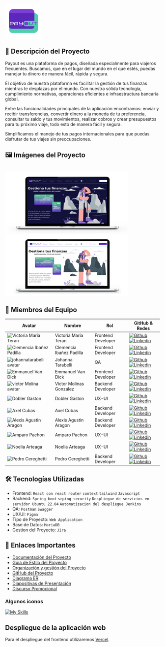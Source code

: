 <img src="https://github.com/No-Country-simulation/s17-06-m-java-react/blob/develop/ASSET/PAYOUT-%201.png" alt="logo PAYOUT" />


## 📖 Descripción del Proyecto

Payout es una plataforma de pagos, diseñada especialmente para viajeros frecuentes. Buscamos, que en el lugar del mundo en el que estés, puedas manejar tu dinero de manera fácil, rápida y segura.

El objetivo de nuestra plataforma es facilitar la gestión de tus finanzas mientras te desplazas por el mundo. Con nuestra sólida tecnología, cumplimiento normativas, operaciones eficientes e infraestructura bancaria global.

Entre las funcionalidades principales de la aplicación encontramos: enviar y recibir transferencias,  convertir dinero a la moneda de tu preferencia, consultar tu saldo y tus movimientos, realizar cobros y crear presupuestos para tu próximo viaje, todo esto de manera fácil y segura. 

Simplificamos el manejo de tus pagos internacionales para que puedas disfrutar de tus viajes sin preocupaciones.


## 🖼️ Imágenes del Proyecto

<br>
<img width="400" height= "200" src="https://github.com/No-Country-simulation/s17-06-m-java-react/blob/develop/ASSET/1.png" alt="vista principal PAYOUT" />
<br>
<img width="400" height= "200" src="https://github.com/No-Country-simulation/s17-06-m-java-react/blob/develop/ASSET/2.png" alt="vista segundaria PAYOUT  " />
<br>

## 👥 Miembros del Equipo

| Avatar                        | Nombre          | Rol                    | GitHub & Redes                                                                                                                                                                                          |
| ----------------------------- | --------------- | ---------------------- | ------------------------------------------------------------------------------------------------------------------------------------------------------------------------------------------------------- |
| <img width="48" height="48" src="https://avatars.githubusercontent.com/u/107654669?v=4" alt="Victoria María Teran" /> | Victoria María Teran     | Frontend Developer    | [![Github](https://skillicons.dev/icons?i=github)](https://github.com/vickyteran) [![Linkedin](https://skillicons.dev/icons?i=linkedin)](https://www.linkedin.com/in/victoriamariateran)         |
| <img width="48" height="48" src="https://avatars.githubusercontent.com/u/125686907?v=4" alt="Clemencia Ibañez Padilla" /> | Clemencia Ibañez Padilla      | Frontend Developer   | [![Github](https://skillicons.dev/icons?i=github)](https://github.com/cibanezpadilla) [![Linkedin](https://skillicons.dev/icons?i=linkedin)](https://www.linkedin.com/in/cibanezpadilla/)         |  
| <img width="48" height="48" src="https://avatars.githubusercontent.com/u/141964978?v=4" alt="johannatarabelli avatar" /> | Johanna Tarabelli | QA                     | [![Github](https://skillicons.dev/icons?i=github)](https://github.com/johannatarabelli) [![Linkedin](https://skillicons.dev/icons?i=linkedin)](https://www.linkedin.com/in/johanna-tarabelli-a2501041/)   |
| <img width="48" height="48" src="https://avatars.githubusercontent.com/u/93367648?v=4" alt="Emmanuel Van Dick" /> | Emmanuel Van Dick | Frontend Developer     | [![Github](https://skillicons.dev/icons?i=github)](https://github.com/emmanuel-vandyk?tab=repositories) [![Linkedin](https://skillicons.dev/icons?i=linkedin)](https://linkedin.com/in/emmanuel-vandyk)               |
| <img width="48" height="48" src="https://github.com/user-attachments/assets/7be64c44-f47e-43ac-ae03-8d0bb143e3a1" alt="victor Molina avatar" /> | Víctor Molinas González |  Backend Developer                | [![Github](https://skillicons.dev/icons?i=github)](https://github.com/vmolinas) [![Linkedin](https://skillicons.dev/icons?i=linkedin)](https://www.linkedin.com/in/vmolinasg/)   |
| <img width="48" height="48" src="https://github.com/user-attachments/assets/ce8256b6-8465-4741-a93b-2085c2d3315e" alt="Dobler Gaston" /> | Dobler Gaston | UX-UI    | [![Github](https://skillicons.dev/icons?i=github)]() [![Linkedin](https://skillicons.dev/icons?i=linkedin)](https://www.linkedin.com/in/dobler-gaston/)               |
| <img width="48" height="48" src="https://github.com/user-attachments/assets/266342b2-f850-4f1e-8e25-7776cfaec1e5" alt="Axel Cubas" /> | Axel Cubas     | Backend Developer    | [![Github](https://skillicons.dev/icons?i=github)](https://github.com/ajax159) [![Linkedin](https://skillicons.dev/icons?i=linkedin)](https://www.linkedin.com/in/axel-pedro-c-054998139/)         | 
| <img width="48" height="48" src="https://github.com/user-attachments/assets/b91ef0eb-9d8b-4a91-8e8b-291b7f636276" alt="Alexis Agustin Aragon" /> | Alexis Agustin Aragon      | Backend Developer    | [![Github](https://skillicons.dev/icons?i=github)](https://github.com/AAragonDev) [![Linkedin](https://skillicons.dev/icons?i=linkedin)](https://www.linkedin.com/in/alexis-agust%C3%ADn-arag%C3%B3n/)         |  
| <img width="48" height="48" src="https://github.com/user-attachments/assets/ec202b73-ba0f-4480-aaa4-2c95f66acbf9" alt="Amparo Pachon" /> | Amparo Pachon      | UX-UI   | [![Github](https://skillicons.dev/icons?i=github)](https://github.com/LuzAmparo22) [![Linkedin](https://skillicons.dev/icons?i=linkedin)](https://www.linkedin.com/in/luz-amparo-pach%C3%B3n-mojica-50a1ab2a5/)         |  
| <img width="48" height="48" src="https://ca.slack-edge.com/T02KS88FB0E-U03D2S4GKS4-bed25a1c9a4a-512" alt="Noelia Arteaga" /> | Noelia Arteaga      | UX-UI   | [![Github](https://skillicons.dev/icons?i=github)]() [![Linkedin](https://skillicons.dev/icons?i=linkedin)](https://www.linkedin.com/in/emelynoeliaarteaga/)         |  
| <img width="48" height="48" src="https://ca.slack-edge.com/T02KS88FB0E-U079FF4GNCU-be2e43a192c6-512" alt="Pedro Cereghetti" /> | Pedro Cereghetti      | Backend Developer   | [![Github](https://skillicons.dev/icons?i=github)](https://github.com/PedroCere) [![Linkedin](https://skillicons.dev/icons?i=linkedin)](http://www.linkedin.com/in/pedro-cereghetti-48448824a)         |  

## 🛠️ Tecnologías Utilizadas

- Frontend: `React con react router` `context` `tailwind` `Javascript`
- Backend: `Spring boot`  `srping security`  `Despliegue de servicios en servidor Ubuntu 22.04` `Automatizacion del despliegue Jenkins`
- QA: `Postman` `Swagger` 
- UX/UI: `Figma`
- Tipo de Proyecto: `Web Application`
- Base de Datos: `MariaDB`
- Gestion del Proyecto: `Jira`

## 🔗 Enlaces Importantes

- [Documentación del Proyecto](https://johitatarabelli.atlassian.net/wiki/spaces/~7120209b84348375644d2897abedce685fc0d4/pages/131179)
- [Guía de Estilo del Proyecto](https://www.figma.com/design/xB4CwPqTeYdaiIXB4tsCRi/S17-06-m-java-react?node-id=711-3543&node-type=canvas&t=pXE6iTpfe8MRh1YL-0)
- [Organización y gestión del Proyecto](https://johannatarabelli.atlassian.net/jira/software/projects/BILLETERA1/boards/3)
- [GitHub del Proyecto](https://github.com/No-Country-simulation/s17-06-m-java-react)
- [Diagrama ER](https://lucid.app/lucidchart/68bb1f67-e400-4470-9c10-306a7f78667d/edit?invitationId=inv_c99d1216-34b1-4fd6-b814-b66776942b1c&page=0_0#)
- [Diapositivas de Presentación](https://johitatarabelli.atlassian.net/wiki/x/JoAU)
- [Discurso Promocional](https://johitatarabelli.atlassian.net/wiki/spaces/~7120209b84348375644d2897abedce685fc0d4/pages/4063233)

### Algunos iconos

[![My Skills](https://skillicons.dev/icons?i=spring,react,tailwind,figma&theme=dark)](https://skillicons.dev)

## Despliegue de la aplicación web
Para el despliegue del frontend utilizaremos [Vercel](https://vercel.com/).
